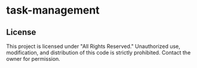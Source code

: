 # task-management

## License
This project is licensed under "All Rights Reserved." Unauthorized use, modification, and distribution of this code is strictly prohibited. Contact the owner for permission.
